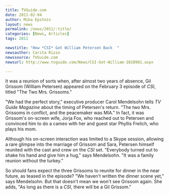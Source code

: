 ```yaml
---
title: TVGuide.com
date: 2011-02-04
author: Mika Epstein
layout: news
permalink: /news/2011/:title/
categories: [News, Articles]
tags: 2011

newstitle: "How *CSI* Got William Petersen Back  "
newsauthor: Carita Rizzo  
newssource: TVGuide.com  
newsurl: http://www.tvguide.com/News/CSI-Got-William-1028901.aspx  

---
```


It was a reunion of sorts when, after almost two years of absence, Gil Grissom (William Petersen) appeared on the February 3 episode of *CSI*, titled "The Two Mrs. Grissoms."

"We had the perfect story," executive producer Carol Mendelsohn tells *TV Guide Magazine* about the timing of Petersen's return. "The two Mrs. Grissoms in conflict, and the peacemaker was MIA." In fact, it was Grissom's on-screen wife, Jorja Fox, who reached out to Petersen and convinced him to do a cameo with her and guest star Phyllis Frelich, who plays his mom.

Although his on-screen interaction was limited to a Skype session, allowing a rare glimpse into the marriage of Grissom and Sara, Petersen himself reunited with the cast and crew on the *CSI* set. "Everybody turned out to shake his hand and give him a hug," says Mendelsohn. "It was a family reunion without the turkey."

So should fans expect the three Grissoms to reunite for dinner in the near future, as teased in the episode? "We haven't written the dinner scene yet," says Mendelsohn. But that doesn't mean we won't see Grissom again. She adds, "As long as there is a *CSI*, there will be a Gil Grissom."

